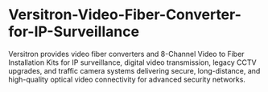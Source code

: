 # Versitron-Video-Fiber-Converter-for-IP-Surveillance
Versitron provides video fiber converters and 8-Channel Video to Fiber Installation Kits for IP surveillance, digital video transmission, legacy CCTV upgrades, and traffic camera systems delivering secure, long-distance, and high-quality optical video connectivity for advanced security networks.
